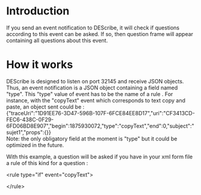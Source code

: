 # Introduction #

If you send an event notification to DEScribe, it will check if questions according to this event can be asked. If so, then question frame will appear containing all questions about this event.


# How it works #

DEScribe is designed to listen on port 32145 and receive JSON objects.
Thus, an event notification is a JSON object containing a field named "type". This "type" value of event has to be the name of a rule . For instance, with the "copyText" event which corresponds to text copy and paste, an object sent could be :
<br />
{"traceUri":"1D91EE76-3D47-596B-107F-6FCE84EE8D17","uri":"CF3413CD-FEC6-438C-0F29-6FD06BD8E907","begin":1875930072,"type":"copyText","end":0,"subject":"sujet1","props":{}}
<br />
Note: the only obligatory field at the moment is "type" but it could be optimized in the future.

With this example, a question will be asked if you have in your xml form file a rule of this kind for a question :
> 

&lt;rule type="if" event="copyText"&gt;


> 

&lt;/rule&gt;

